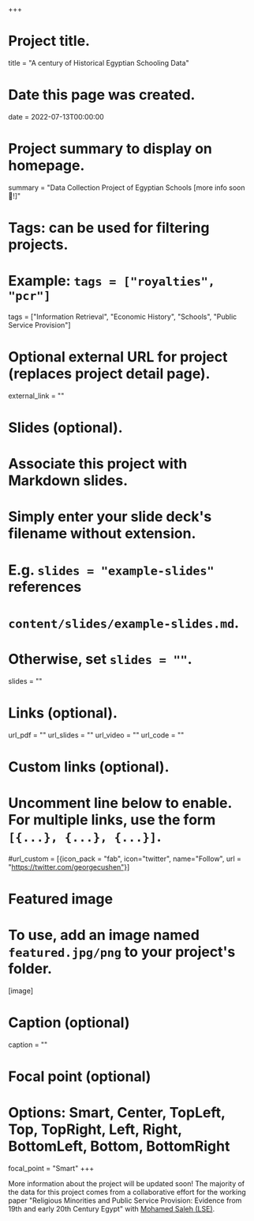 +++
# Project title.
title = "A century of Historical Egyptian Schooling Data"

# Date this page was created.
date = 2022-07-13T00:00:00

# Project summary to display on homepage.
summary = "Data Collection Project of Egyptian Schools [more info soon :open_hands:!]"

# Tags: can be used for filtering projects.
# Example: `tags = ["royalties", "pcr"]`
tags = ["Information Retrieval", "Economic History", "Schools", "Public Service Provision"]

# Optional external URL for project (replaces project detail page).
external_link = ""

# Slides (optional).
#   Associate this project with Markdown slides.
#   Simply enter your slide deck's filename without extension.
#   E.g. `slides = "example-slides"` references 
#   `content/slides/example-slides.md`.
#   Otherwise, set `slides = ""`.
slides = ""

# Links (optional).
url_pdf = ""
url_slides = ""
url_video = ""
url_code = ""

# Custom links (optional).
#   Uncomment line below to enable. For multiple links, use the form `[{...}, {...}, {...}]`.
#url_custom = [{icon_pack = "fab", icon="twitter", name="Follow", url = "https://twitter.com/georgecushen"}]

# Featured image
# To use, add an image named `featured.jpg/png` to your project's folder. 

[image]
  # Caption (optional)
  caption = ""
  
  # Focal point (optional)
  # Options: Smart, Center, TopLeft, Top, TopRight, Left, Right, BottomLeft, Bottom, BottomRight
  focal_point = "Smart"
+++


More information about the project will be updated soon!
The majority of the data for this project comes from a collaborative effort for the working paper "Religious Minorities and Public Service Provision:
Evidence from 19th and early 20th Century Egypt" with [Mohamed Saleh (LSE)](https://sites.google.com/site/mohamedsalehecon/home?authuser=0).



